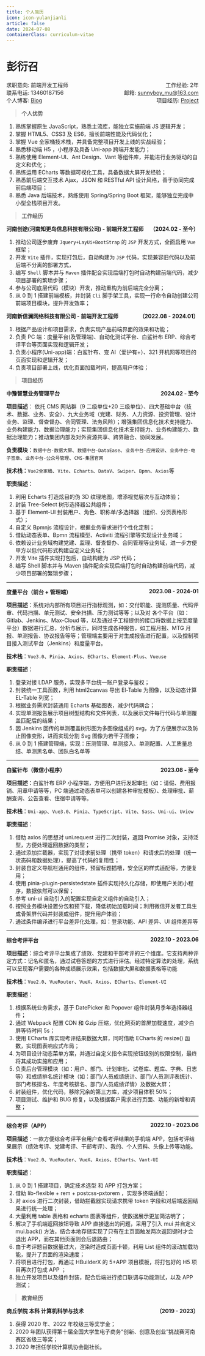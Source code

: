 ```yaml
---
title: 个人简历
icon: icon-yulanjianli
article: false
date: 2024-07-08
containerClass: curriculum-vitae
---
```


# 彭衍召

<div style="display: flex; justify-content: space-between;">
    <span>求职意向: 前端开发工程师</span>
    <span>工作经验: 2年</span>
</div>

<div style="display: flex; justify-content: space-between;">
    <span>联系电话: 13460187156</span>
    <span>
        邮箱: 
        <a href="mailto:sunnyboy_mu@163.com">sunnyboy_mu@163.com</a>
    </span>
</div>

<div style="display: flex; justify-content: space-between;">
    <span>个人博客:  <a target="_blank" href="https://blog.mu00.cn/">Blog</a></span>
    <span>项目经历:  <a target="_blank" href="https://blog.mu00.cn/about/work-experience.html">Project</a></span>
</div>

> **个人优势**

1. 熟练掌握原生 JavaScript，熟悉主流库，能独立实施前端 JS 逻辑开发；
2. 掌握 HTML5、CSS3 及 ES6，擅长前端性能及代码优化；
3. 掌握 Vue 全家桶技术栈，并具备完整项目开发上线的实战经验；
4. 熟悉移动端 H5 ，小程序及具备 Uni-app 跨端开发能力；
5. 熟练使用 Element-UI、Ant Design、Vant 等组件库，并能进行业务驱动的自定义和优化；
6. 熟练运用 ECharts 等数据可视化工具，具备数据大屏开发经验；
7. 熟悉前后端交互技术 Ajax，JSON 和 RESTful API 设计风格，善于协同完成前后端项目；
8. 熟悉 Java 后端技术，熟练使用 Spring/Spring Boot 框架，能够独立完成中小型全栈项目开发。

> **工作经历**

<div style="display: flex; justify-content: space-between;">
    <b>河南创途(河南知更鸟信息科技有限公司) - 前端开发工程师</b>
    <b>（2024.02 - 至今）</b>
</div>

1. 推动公司逐步废弃 `Jquery+LayUi+BootStrap` 的 `JSP` 开发方式，全面启用 `Vue` 框架；
2. 开发 `Vite` 插件，实现打包后，自动构建为 `JSP` 代码，实现兼容旧代码以及前后端不分离的部署方式，
3. 编写 `Shell` 脚本并与 `Maven` 插件配合实现后端打包时自动构建前端代码，减少项目部署的繁琐步骤；
4. 参与公司底层代码（模块）开发，推动重构为前后端完全分离；
5. 从 0 到 1 搭建前端模板，并封装 `Cli` 脚手架工具，实现一行命令自动创建公司前端项目模块，提升开发效率；

<div style="display: flex; justify-content: space-between;">
    <b>河南新信澜网络科技有限公司 - 前端开发工程师</b>
    <b>（2022.08 - 2024.01）</b>
</div>

1. 根据产品设计和项目需求，负责实现产品前端界面的效果和功能；
2. 负责 PC 端：度量平台(及管理端)、自动化测试平台、白鲨针布 ERP、综合考评平台等页面实现和逻辑开发；
3. 负责小程序(Uni-app)端：白鲨针布、宠 AI（爱护有+）、321 开机网等项目的页面实现和逻辑开发；
4. 负责项目部署上线，优化页面加载时间，提高用户体验；

> **项目经历**

<div style="display: flex; justify-content: space-between;">
    <b>中豫智慧业务管理平台</b>
    <b>2024.02 - 至今</b>
</div>

**项目描述**： 依托 CMS 网站群（9 二级单位+20 三级单位）、四大基础中台（技术、数据、业务、安全）、九大业务域（党建、财务、人力资源、投资管理、设计业务、监理、督查督办、合同管理、法务风险）；增强集团信息化技术支持能力、业务构建能力、数据治理能力；实现集团信息化技术支持能力、业务构建能力、数据治理能力；推动集团内部及对外资源共享、跨界融合、协同发展。

**负责模块**：`数据中台-数据大屏`、`数据中台-DataEase`、`业务中台-应用设计`、`业务中台-电子签章`、`业务中台-公众号管理`、`CMS-集团官网`

**技术栈：**`Vue2全家桶`、`Vite`、`Echarts`、`DataV`、`Swiper`、`Bpmn`、`Axios`等

**职责描述：**

1. 利用 Echarts 打造炫目的伪 3D 纹理地图，增添视觉层次与互动体验；
2. 封装 Tree-Select 树形选择器公共组件；
3. 基于 Element-UI 封装用户、角色、职称单/多选择器（组织、分页表格形式）；
4. 自定义 Bpmnjs 流程设计，根据业务需求进行个性化定制；
5. 借助动态表单、Bpmn 流程模型、Activiti 流程引擎等实现设计业务域；
6. 依赖设计业务域构建党建、监理、督查督办、合同管理等业务域，进一步方便甲方以低代码形式构建自定义业务域；
7. 开发 Vite 插件实现打包后，自动构建为 JSP 代码；
8. 编写 Shell 脚本并与 Maven 插件配合实现后端打包时自动构建前端代码，减少项目部署的繁琐步骤；

---

<div style="display: flex; justify-content: space-between;">
    <b>度量平台（前台 + 管理端）</b>
    <b>2023.08 - 2024-01</b>
</div>

**项目描述**：系统对内部所有项目进行指标观测，如：交付职能、提测质量、代码评审、代码扫描、单元测试、安全扫描、压力测试等等；以及对 各个平台（如：Gitlab、Jenkins、Max-Cloud 等，以及通过子工程提供的接口将数据上报至度量平台）数据进行汇总，分析与展示，同时生成各种报告，如工程月报、MTG 月报、单测报告、协议报告等等；管理端主要用于对生成报告进行配置，以及控制项目接入测试平台（Jenkins）和度量平台。

**技术栈**：`Vue3.0`、`Pinia`、`Axios`、`ECharts`、`Element-Plus`、`Vueuse`

**职责描述**：

1. 登录对接 LDAP 服务，实现多平台统一账户登录与鉴权；
2. 封装统一工具函数，利用 html2canvas 导出 El-Table 为图像，以及动态计算 EL-Table 列宽；
3. 根据业务需求封装通用 Echarts 基础图表，减少代码耦合；
4. 实现单测报告展示项目树型结构和文件列表，以及展示文件每行代码与单测覆盖匹配后的结果；
5. 因 Jenkins 回传的单测覆盖树形图为多图像组成的 svg，为了方便展示以及防止图像变形，进而实现分割 Svg 图像为若干子图像；
6. 从 0 到 1 搭建管理端，实现：压测管理、单测接入、单测配置、人工质量总结、单测黑名单、团队白名单等

---

<div style="display: flex; justify-content: space-between;">
    <b>白鲨针布（微信小程序）</b>
    <b>2023.08 - 至今</b>
</div>

**项目描述**：白鲨针布 ERP 小程序端，方便用户进行发起审批（如：请假、费用报销、用章申请等等，PC 端通过动态表单可以创建各种审批模板）、处理审批、薪酬查询、公告查看、住宿申请等等。

**技术栈**：`Uni-app`、`Vue3.0`、`Pinia`、`TypeScript`、`Vite`、`Sass`、`Uni-ui`、`Uview`

**职责描述**：

1.  借助 axios 的思想对 uni.request 进行二次封装，返回 Promise 对象，支持泛型，方便处理返回数据的类型；
2.  通过添加拦截器，实现了对请求前处理（携带 token）和请求后的处理（统一状态码和数据处理），提高了代码的复用性；
3.  封装自定义导航栏通用的组件，预留标题插槽，安全区的样式适配等，方便复用；
4.  使用 pinia-plugin-persistedstate 插件实现持久化存储，即使用户关闭小程序，数据依然可以保留；
5.  参考 uni-ui 自动引入的配置实现自定义组件的自动引入；
6.  按照业务模块设置分包和预下载，降低初始加载时间；利用微信开发者工具生成骨架屏代码并封装成组件，提升用户体验；
7.  通过条件编译进行平台差异化处理，如：登录功能、API 差异、UI 组件差异等

---

<div style="display: flex; justify-content: space-between;">
    <b>综合考评平台</b>
    <b>2022.10 - 2023.06</b>
</div>

**项目描述**：综合考评平台集成了绩效、党建和干部考评的三个维度。它支持两种评定方式：记名和匿名，通过试卷答题的方式进行评估。经过特定算法的处理，系统可以呈现客户需要的各种成绩展示效果，包括数据大屏和数据表格等功能

**技术栈**：`Vue2.0`、`VueRouter`、`VueX`、`Axios`、`ECharts`、`Element-UI`

**职责描述**：

1.  根据系统业务需求，基于 DatePicker 和 Popover 组件封装月季年选择器组件；
2.  通过 Webpack 配置 CDN 和 Gzip 压缩，优化网页的首屏加载速度，减少白屏等待时间 5s；
3.  使用 ECharts 库实现考评结果数据大屏，同时借助 ECharts 的 resize() 函数，实现图表响应式布局；
4.  为项目设计动态菜单方案，并通过自定义指令实现按钮级别的权限控制，最终将其成功实施和应用；
5.  负责后台管理模块（如：用户、部门、计划审批、试卷库、题库、字典、日志等）和成绩排名统计模块（如：部门/人员成绩统计、部门/人员测评表统计、部门考核排名、年度考核排名、部门/人员成绩详情）及数据大屏；
6.  封装组件，优化代码，移除冗余的第三方库，减少项目体积 50%；
7.  项目测试、维护和 BUG 修复，以及根据客户需求进行页面、功能的新增和调整；

---

<div style="display: flex; justify-content: space-between;">
    <b>综合考评（APP）</b>
    <b>2022.10 - 2023.06</b>
</div>

**项目描述**：一款方便综合考评平台用户查看考评结果的手机端 APP，包括考评结果展示（绩效考评、党建考评、干部考评）、我的、个人资料、头像上传等功能。

**技术栈**：`Vue2.0`、`VueRouter`、`VueX`、`Axios`、`ECharts`、`Vant-UI`

**职责描述**：

1. 从 0 到 1 搭建项目，确定技术选型 和 APP 打包方案；
2. 借助 lib-flexible + rem + postcss-pxtorem ，实现多终端适配；
3. 对 axios 进行二次封装，借助拦截器实现请求携带 token 字段和对后端返回结果进行统一处理；
4. 大量利用 table 表格和 echarts 图表等组件，使数据展示更加简洁明了；
5. 解决了手机端返回按钮导致 APP 直接退出的问题，采用了引入 mui 并自定义 mui.back() 方法，结合本地存储实现了只有在主页面触发两次返回键时才会退出 APP，而在其他页面则会后退路由；
6. 由于考评题目数据量过大，渲染时造成页面卡顿，利用 List 组件的滚动加载功能，提升了页面的渲染速度；
7. 将项目进行打包，再通过 HBuilderX 的 5+APP 项目模板，将打包好的 H5 项目再次打包成 APP ；
8. 独立开发项目以及组件封装，配合后端进行接口联调与功能测试，以及 APP 测试；

> **教育经历**

<div style="display: flex; justify-content: space-between;">
    <b>商丘学院 本科 计算机科学与技术</b>
    <b>（2019 - 2023）</b>
</div>

1. 获得 2020 年、2022 年校级三等奖学金；
2. 2020 年团队获得第十届全国大学生电子商务“创新、创意及创业”挑战赛河南赛区省级三等奖；
3. 2020 年担任学校计算机协会副社长。
